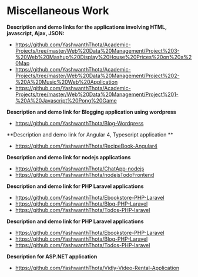 # Miscellaneous Work

**Description and demo links for the applications involving HTML, javascript, Ajax, JSON:**
- https://github.com/YashwanthThota/Academic-Projects/tree/master/Web%20Data%20Management/Project%203-%20Web%20Mashup%20Display%20House%20Prices%20on%20a%20Map
- https://github.com/YashwanthThota/Academic-Projects/tree/master/Web%20Data%20Management/Project%202-%20A%20Music%20Web%20Application
- https://github.com/YashwanthThota/Academic-Projects/tree/master/Web%20Data%20Management/Project%201-%20A%20Javascript%20Pong%20Game

**Description and demo link for Blogging application using wordpress**
- https://github.com/YashwanthThota/Blog-Wordpress

**Description and demo link for Angular 4, Typescript application **
- https://github.com/YashwanthThota/RecipeBook-Angular4

**Description and demo link for nodejs applications**
- https://github.com/YashwanthThota/ChatApp-nodejs
- https://github.com/YashwanthThota/nodejsTodoFrontend

**Description and demo link for PHP Laravel applications**
- https://github.com/YashwanthThota/Ebookstore-PHP-Laravel
- https://github.com/YashwanthThota/Blog-PHP-Laravel
- https://github.com/YashwanthThota/Todos-PHP-laravel

**Description and demo link for PHP Laravel applications**
- https://github.com/YashwanthThota/Ebookstore-PHP-Laravel
- https://github.com/YashwanthThota/Blog-PHP-Laravel
- https://github.com/YashwanthThota/Todos-PHP-laravel

**Description for ASP.NET application**
- https://github.com/YashwanthThota/Vidly-Video-Rental-Application
